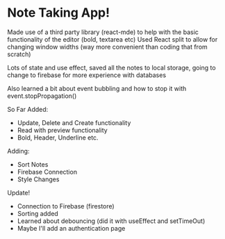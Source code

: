 # Note Taking App!

Made use of a third party library (react-mde) to help with the basic functionality of the editor (bold, textarea etc)
Used React split to allow for changing window widths (way more convenient than coding that from scratch)

Lots of state and use effect, saved all the notes to local storage, going to change to firebase for more experience with databases

Also learned a bit about event bubbling and how to stop it with event.stopPropagation()

So Far Added:
- Update, Delete and Create functionality
- Read with preview functionality
- Bold, Header, Underline etc.

Adding: 
- Sort Notes
- Firebase Connection
- Style Changes

Update!
- Connection to Firebase (firestore)
- Sorting added
- Learned about debouncing (did it with useEffect and setTimeOut)
- Maybe I'll add an authentication page
